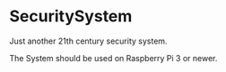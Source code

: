 # SecuritySystem
Just another 21th century security system.

The System should be used on Raspberry Pi 3 or newer.
